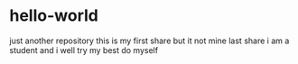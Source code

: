 # hello-world
just another  repository
this is my first share but it not mine last share 
i am a student and i well try my best do myself 
